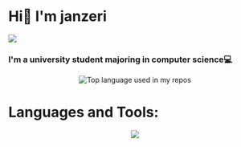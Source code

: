 # Hi👋 I'm janzeri

<img width="" src="https://komarev.com/ghpvc/?username=janzeri" />

<h3 align="left">I'm a university student majoring in computer science💻</h3>

<div align="center">
  <img width="" src="https://github-readme-stats.vercel.app/api/top-langs/?username=janzeri&layout=compact&hide_title=1&card_width=350&card_height=300&hide=pascal" alt="Top language used in my repos" />
</div>

<h1 align="left">Languages and Tools:</h1>

<p align="center">
  <a href="https://skillicons.dev">
    <img src="https://skillicons.dev/icons?i=c,cpp,java,py,pytorch,dart,flutter,androidstudio,git,github" />
  </a>
</p>

</p>
